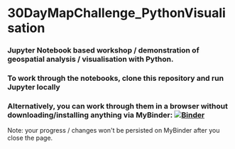 # 30DayMapChallenge_PythonVisualisation

### Jupyter Notebook based workshop / demonstration of geospatial analysis / visualisation with Python.

### To work through the notebooks, clone this repository and run Jupyter locally 

### Alternatively, you can work through them in a browser without downloading/installing anything via MyBinder: [![Binder](https://mybinder.org/badge_logo.svg)](https://mybinder.org/v2/gh/lukeroantreeONS/30DayMapChallenge_PythonVisualisation/HEAD)

Note: your progress / changes won't be persisted on MyBinder after you close the page.

